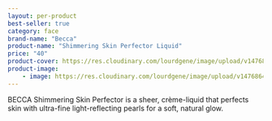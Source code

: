 ```yaml
---
layout: per-product
best-seller: true
category: face
brand-name: "Becca"
product-name: "Shimmering Skin Perfector Liquid"
price: "40"
product-cover: https://res.cloudinary.com/lourdgene/image/upload/v1476864486/face/Shimmering%20Skin%20Perfector%20Liquid/liquid-pearl550x550.jpg
product-image:
    - image: https://res.cloudinary.com/lourdgene/image/upload/v1476864486/face/Shimmering%20Skin%20Perfector%20Liquid/liquid-pearl550x550.jpg
---
```

BECCA Shimmering Skin Perfector is a sheer, crème-liquid that perfects skin with ultra-fine light-reflecting pearls for a soft, natural glow.

